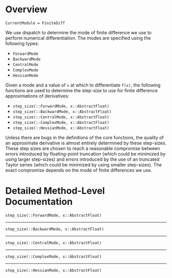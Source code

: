 # Overview

```@meta
CurrentModule = FiniteDiff
```

We use dispatch to determine the mode of finite difference we use to perform
numerical differentiation. The modes are specified using the following types:

* `ForwardMode`
* `BackwardMode`
* `CentralMode`
* `ComplexMode`
* `HessianMode`

Given a mode and a value of `x` at which to differentiate `f(x)`, the following
functions are used to determine the step-size to use for finite difference
approximations of derivatives:

* `step_size(::ForwardMode, x::AbstractFloat)`
* `step_size(::BackwardMode, x::AbstractFloat)`
* `step_size(::CentralMode, x::AbstractFloat)`
* `step_size(::ComplexMode, x::AbstractFloat)`
* `step_size(::HessianMode, x::AbstractFloat)`

Unless there are bugs in the definitions of the core functions, the quality of
an approximate derivative is almost entirely determined by these step-sizes.
These step sizes are chosen to reach a reasonable compromise between errors
introduced by floating-point truncation (which could be minimized by using
larger step-sizes) and errors introduced by the use of an truncated Taylor
series (which could be minimized by using smaller step-sizes). The exact
compromise depends on the mode of finite differences we use.

# Detailed Method-Level Documentation

```@docs
step_size(::ForwardMode, x::AbstractFloat)
```

---

```@docs
step_size(::BackwardMode, x::AbstractFloat)
```

---

```@docs
step_size(::CentralMode, x::AbstractFloat)
```

---

```@docs
step_size(::ComplexMode, x::AbstractFloat)
```

---

```@docs
step_size(::HessianMode, x::AbstractFloat)
```
